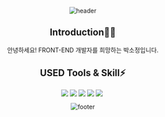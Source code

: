 <div align="center">
  
  ![header](https://capsule-render.vercel.app/api?type=waving&color=B5D5EA&height=200&section=header&text=ssojeongg's%20Github&fontColor=ffffff&fontSize=50)
  <h2>Introduction🖐🏻</h2>
  <p>안녕하세요! FRONT-END 개발자를 희망하는 박소정입니다.</p>
<h2>USED Tools & Skill⚡</h2>
<div style="display: flex; align-items: flex-start; justify-content: center;">
  <img src="https://img.shields.io/badge/html5-E34F26.svg?style=for-the-badge&logo=html5&logoColor=white" />&nbsp
   <img src="https://img.shields.io/badge/css3-1572B6.svg?style=for-the-badge&logo=css3&logoColor=white" />&nbsp
  <img src="https://img.shields.io/badge/javascript-F7DF1E.svg?style=for-the-badge&logo=javascript&logoColor=20232a" />&nbsp
  <img src="https://img.shields.io/badge/react-20232a.svg?style=for-the-badge&logo=react&logoColor=61DAFB" />&nbsp
  <img src="https://img.shields.io/badge/vue.js-20232a.svg?style=for-the-badge&logo=vue.js&logoColor=#4FC08D" />&nbsp
</div>

![footer](https://capsule-render.vercel.app/api?section=footer&type=waving&color=B5D5EA)
</div>
